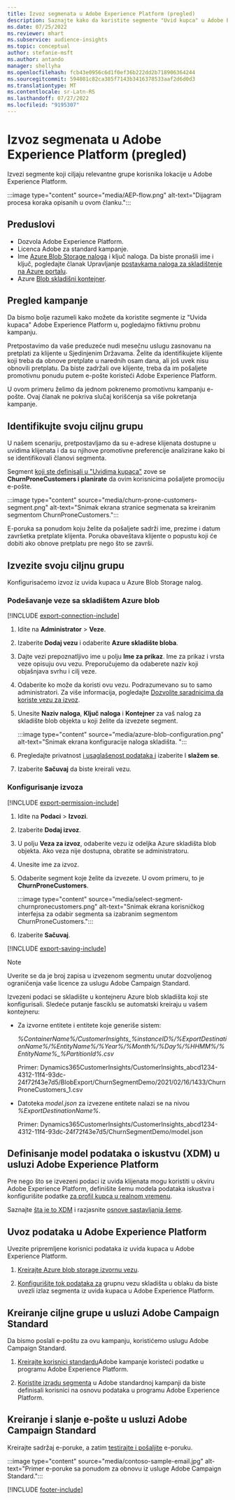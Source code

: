 ```yaml
---
title: Izvoz segmenata u Adobe Experience Platform (pregled)
description: Saznajte kako da koristite segmente "Uvid kupca" u Adobe Experience Platform.
ms.date: 07/25/2022
ms.reviewer: mhart
ms.subservice: audience-insights
ms.topic: conceptual
author: stefanie-msft
ms.author: antando
manager: shellyha
ms.openlocfilehash: fcb43e0956c6d1f0ef36b222dd2b718906364244
ms.sourcegitcommit: 594081c82ca385f7143b3416378533aaf2d6d0d3
ms.translationtype: MT
ms.contentlocale: sr-Latn-RS
ms.lasthandoff: 07/27/2022
ms.locfileid: "9195307"
---
```

# <a name="export-segments-to-adobe-experience-platform-preview"></a>Izvoz segmenata u Adobe Experience Platform (pregled)

Izvezi segmente koji ciljaju relevantne grupe korisnika lokacije u Adobe Experience Platform.

:::image type="content" source="media/AEP-flow.png" alt-text="Dijagram procesa koraka opisanih u ovom članku.":::

## <a name="prerequisites"></a>Preduslovi

- Dozvola Adobe Experience Platform.
- Licenca Adobe za standard kampanje.
- Ime [Azure Blob Storage naloga](/azure/storage/blobs/create-data-lake-storage-account) i ključ naloga. Da biste pronašli ime i ključ, pogledajte članak Upravljanje [postavkama naloga za skladištenje na Azure portalu](/azure/storage/common/storage-account-manage).
- Azure [Blob skladišni kontejner](/azure/storage/blobs/storage-quickstart-blobs-portal#create-a-container).

## <a name="campaign-overview"></a>Pregled kampanje

Da bismo bolje razumeli kako možete da koristite segmente iz "Uvida kupaca" Adobe Experience Platform u, pogledajmo fiktivnu probnu kampanju.

Pretpostavimo da vaše preduzeće nudi mesečnu uslugu zasnovanu na pretplati za klijente u Sjedinjenim Državama. Želite da identifikujete klijente koji treba da obnove pretplate u narednih osam dana, ali još uvek nisu obnovili pretplatu. Da biste zadržali ove klijente, treba da im pošaljete promotivnu ponudu putem e-pošte koristeći Adobe Experience Platform.

U ovom primeru želimo da jednom pokrenemo promotivnu kampanju e-pošte. Ovaj članak ne pokriva slučaj korišćenja sa više pokretanja kampanje.

## <a name="identify-your-target-audience"></a>Identifikujte svoju ciljnu grupu

U našem scenariju, pretpostavljamo da su e-adrese klijenata dostupne u uvidima klijenata i da su njihove promotivne preferencije analizirane kako bi se identifikovali članovi segmenta.

Segment [koji ste definisali u "Uvidima kupaca"](segments.md) zove se **ChurnProneCustomers i planirate** da ovim korisnicima pošaljete promociju e-pošte.

:::image type="content" source="media/churn-prone-customers-segment.png" alt-text="Snimak ekrana stranice segmenata sa kreiranim segmentom ChurnProneCustomers.":::

E-poruka sa ponudom koju želite da pošaljete sadrži ime, prezime i datum završetka pretplate klijenta. Poruka obaveštava klijente o popustu koji će dobiti ako obnove pretplatu pre nego što se završi.

## <a name="export-your-target-audience"></a>Izvezite svoju ciljnu grupu

Konfigurisaćemo izvoz iz uvida kupaca u Azure Blob Storage nalog.

### <a name="set-up-connection-to-azure-blob-storage"></a>Podešavanje veze sa skladištem Azure blob

[!INCLUDE [export-connection-include](includes/export-connection-admn.md)]

1. Idite na **Administrator** > **Veze**.

1. Izaberite **Dodaj vezu** i odaberite **Azure skladište bloba**.

1. Dajte vezi prepoznatljivo ime u polju **Ime za prikaz**. Ime za prikaz i vrsta veze opisuju ovu vezu. Preporučujemo da odaberete naziv koji objašnjava svrhu i cilj veze.

1. Odaberite ko može da koristi ovu vezu. Podrazumevano su to samo administratori. Za više informacija, pogledajte [Dozvolite saradnicima da koriste vezu za izvoz](connections.md#allow-contributors-to-use-a-connection-for-exports).

1. Unesite **Naziv naloga**, **Ključ naloga** i **Kontejner** za vaš nalog za skladište blob objekta u koji želite da izvezete segment.  

   :::image type="content" source="media/azure-blob-configuration.png" alt-text="Snimak ekrana konfiguracije naloga skladišta. ":::

1. Pregledajte privatnost [i usaglašenost podataka i](connections.md#data-privacy-and-compliance) izaberite I **slažem se**.

1. Izaberite **Sačuvaj** da biste kreirali vezu.

### <a name="configure-an-export"></a>Konfigurisanje izvoza

[!INCLUDE [export-permission-include](includes/export-permission.md)]

1. Idite na **Podaci** > **Izvozi**.

1. Izaberite **Dodaj izvoz**.

1. U polju **Veza za izvoz**, odaberite vezu iz odeljka Azure skladišta blob objekta. Ako veza nije dostupna, obratite se administratoru.

1. Unesite ime za izvoz.

1. Odaberite segment koje želite da izvezete. U ovom primeru, to je **ChurnProneCustomers**.

   :::image type="content" source="media/select-segment-churnpronecustomers.png" alt-text="Snimak ekrana korisničkog interfejsa za odabir segmenta sa izabranim segmentom ChurnProneCustomers.":::

1. Izaberite **Sačuvaj**.

[!INCLUDE [export-saving-include](includes/export-saving.md)]

> [!NOTE]
> Uverite se da je broj zapisa u izvezenom segmentu unutar dozvoljenog ograničenja vaše licence za uslugu Adobe Campaign Standard.

Izvezeni podaci se skladište u kontejneru Azure blob skladišta koji ste konfigurisali. Sledeće putanje fasciklu se automatski kreiraju u vašem kontejneru:

- Za izvorne entitete i entitete koje generiše sistem:  

  *%ContainerName%/CustomerInsights_%instanceID%/%ExportDestinationName%/%EntityName%/%Year%/%Month%/%Day%/%HHMM%/%EntityName%_%PartitionId%.csv*

  Primer: Dynamics365CustomerInsights/CustomerInsights_abcd1234-4312-11f4-93dc-24f72f43e7d5/BlobExport/ChurnSegmentDemo/2021/02/16/1433/ChurnProneCustomers_1.csv

- Datoteka *model.json* za izvezene entitete nalazi se na nivou *%ExportDestinationName%*.

  Primer: Dynamics365CustomerInsights/CustomerInsights_abcd1234-4312-11f4-93dc-24f72f43e7d5/ChurnSegmentDemo/model.json

## <a name="define-experience-data-model-xdm-in-adobe-experience-platform"></a>Definisanje model podataka o iskustvu (XDM) u usluzi Adobe Experience Platform

Pre nego što se izvezeni podaci iz uvida klijenata mogu koristiti u okviru Adobe Experience Platform, definišite šemu modela podataka iskustva i konfigurišite podatke [za profil kupca u realnom vremenu](https://experienceleague.adobe.com/docs/experience-platform/profile/tutorials/dataset-configuration.html#tutorials).

Saznajte [šta je to XDM](https://experienceleague.adobe.com/docs/experience-platform/xdm/home.html) i razjasnite [osnove sastavljanja šeme](https://experienceleague.adobe.com/docs/experience-platform/xdm/schema/composition.html#schema).

## <a name="import-data-into-adobe-experience-platform"></a>Uvoz podataka u Adobe Experience Platform

Uvezite pripremljene korisnici podataka iz uvida kupaca u Adobe Experience Platform.

1. [Kreirajte Azure blob storage izvornu vezu](https://experienceleague.adobe.com/docs/experience-platform/sources/ui-tutorials/create/cloud-storage/blob.html#getting-started).

1. [Konfigurišite tok podataka za](https://experienceleague.adobe.com/docs/experience-platform/sources/ui-tutorials/dataflow/cloud-storage.html#ui-tutorials) grupnu vezu skladišta u oblaku da biste uvezli izlaz segmenta iz uvida kupaca u Adobe Experience Platform.

## <a name="create-an-audience-in-adobe-campaign-standard"></a>Kreiranje ciljne grupe u usluzi Adobe Campaign Standard

Da bismo poslali e-poštu za ovu kampanju, koristićemo uslugu Adobe Campaign Standard.

1. [Kreirajte korisnici standardu](https://experienceleague.adobe.com/docs/campaign-standard/using/profiles-and-audiences/get-started-profiles-and-audiences.html#permission)Adobe kampanje koristeći podatke u programu Adobe Experience Platform.

1. [Koristite izradu segmenta](https://experienceleague.adobe.com/docs/campaign-standard/using/integrating-with-adobe-cloud/adobe-experience-platform/audience-destinations/aep-using-segment-builder.html) u Adobe standardnoj kampanji da biste definisali korisnici na osnovu podataka u programu Adobe Experience Platform.

## <a name="create-and-send-the-email-using-adobe-campaign-standard"></a>Kreiranje i slanje e-pošte u usluzi Adobe Campaign Standard

Kreirajte sadržaj e-poruke, a zatim [testirajte i pošaljite](https://experienceleague.adobe.com/docs/campaign-standard/using/testing-and-sending/get-started-sending-messages.html#preparing-and-testing-messages) e-poruku.

:::image type="content" source="media/contoso-sample-email.jpg" alt-text="Primer e-poruke sa ponudom za obnovu iz usluge Adobe Campaign Standard.":::

[!INCLUDE [footer-include](includes/footer-banner.md)]
